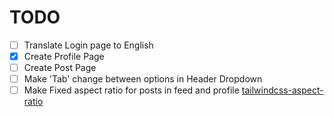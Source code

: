 # TODO
- [ ] Translate Login page to English
- [x] Create Profile Page
- [ ] Create Post Page
- [ ] Make 'Tab' change between options in Header Dropdown
- [ ] Make Fixed aspect ratio for posts in feed and profile [tailwindcss-aspect-ratio](https://github.com/tailwindlabs/tailwindcss-aspect-ratio)